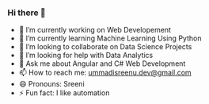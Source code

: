 ### Hi there 👋

- 🔭 I’m currently working on Web Developement
- 🌱 I’m currently learning Machine Learning Using Python
- 👯 I’m looking to collaborate on Data Science Projects
- 🤔 I’m looking for help with Data Analytics
- 💬 Ask me about Angular and C# Web Development
- 📫 How to reach me: ummadisreenu.dev@gmail.com
- 😄 Pronouns: Sreeni
- ⚡ Fun fact: I like automation
<!--
**sreenu-dev/sreenu-dev** is a ✨ _special_ ✨ repository because its `README.md` (this file) appears on your GitHub profile.

Here are some ideas to get you started:
-->
